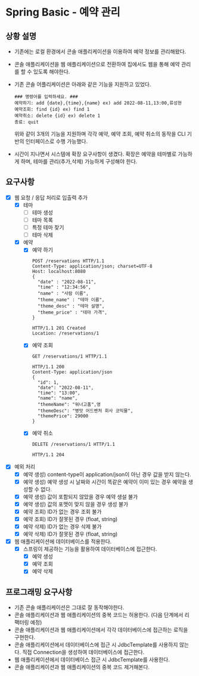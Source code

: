 # Spring Basic - 예약 관리

## 상황 설명

- 기존에는 로컬 환경에서 콘솔 애플리케이션을 이용하여 예약 정보를 관리해왔다.
- 콘솔 애플리케이션을 웹 애플리케이션으로 전환하여 집에서도 웹을 통해 예약 관리를 할 수 있도록 해야한다.
- 기존 콘솔 어플리케이션은 아래와 같은 기능을 지원하고 있었다.

  ```
  ### 명령어를 입력하세요. ###
  예약하기: add {date},{time},{name} ex) add 2022-08-11,13:00,류성현
  예약조회: find {id} ex) find 1
  예약취소: delete {id} ex) delete 1
  종료: quit
  ```
  위와 같이 3개의 기능을 지원하며 각각 예약, 예약 조회, 예약 취소의 동작을 CLI 기반의 인터페이스로 수행 가능했다.
- 시간이 지나면서 시스템에 확장 요구사항이 생겼다. 확장은 예약을 테마별로 가능하게 하며, 테마를 관리(추가,삭제) 가능하게 구성해야 한다.

## 요구사항

- [X] 웹 요청 / 응답 처리로 입출력 추가
    - [X] 테마
        - [ ] 테마 생성
        - [ ] 테마 목록
        - [ ] 특정 테마 찾기
        - [ ] 테마 삭제
    - [X] 예약
        - [X] 예약 하기
          ```
          POST /reservations HTTP/1.1
          Content-Type: application/json; charset=UTF-8
          Host: localhost:8080
          {
            "date" : "2022-08-11",
            "time" : "12:34:56",
            "name" : "사람 이름",
            "theme_name" : "테마 이름",
            "theme_desc" : "테마 설명",
            "theme_price" : "테마 가격",
          }
          ```
          ```
          HTTP/1.1 201 Created
          Location: /reservations/1
          ```
        - [X] 예약 조회
          ```
          GET /reservations/1 HTTP/1.1
          ```
          ```
          HTTP/1.1 200 
          Content-Type: application/json
          {
            "id": 1,
            "date": "2022-08-11",
            "time": "13:00",
            "name": "name",
            "themeName": "워너고홈",영
            "themeDesc": "병맛 어드벤처 회사 코믹물",
            "themePrice": 29000
          }
          ```
        - [X] 예약 취소
          ```
          DELETE /reservations/1 HTTP/1.1
          ```
          ```
          HTTP/1.1 204 
          ```
- [X] 예외 처리
    - [X] 예약 생성) content-type이 application/json이 아닌 경우 값을 받지 않는다.
    - [X] 예약 생성) 예약 생성 시 날짜와 시간이 똑같은 예약이 이미 있는 경우 예약을 생성할 수 없다.
    - [X] 예약 생성) 값이 포함되지 않았을 경우 예약 생설 불가
    - [X] 예약 생성) 값의 포맷이 맞지 않을 경우 생성 불가
    - [X] 예약 조회) ID가 없는 경우 조회 불가
    - [X] 예약 조회) ID가 잘못된 경우 (float, string)
    - [X] 예약 삭제) ID가 없는 경우 삭제 불가
    - [X] 예약 삭제) ID가 잘못된 경우 (float, string)
- [X] 웹 애플리케이션에 데이터베이스를 적용한다.
    -  [X] 스프링이 제공하는 기능을 활용하여 데이터베이스에 접근한다.
        - [X] 예약 생성
        - [X] 예약 조회
        - [X] 예약 삭제

## 프로그래밍 요구사항

- 기존 콘솔 애플리케이션은 그대로 잘 동작해야한다.
- 콘솔 애플리케이션과 웹 애플리케이션의 중복 코드는 허용한다. (다음 단계에서 리팩터링 예정)
- 콘솔 애플리케이션과 웹 애플리케이션에서 각각 데이터베이스에 접근하는 로직을 구현한다.
- 콘솔 애플리케이션에서 데이터베이스에 접근 시 JdbcTemplate를 사용하지 않는다. 직접 Connection을 생성하여 데이터베이스에 접근한다.
- 웹 애플리케이션에서 데이터베이스 접근 시 JdbcTemplate를 사용한다.
- 콘솔 애플리케이션과 웹 애플리케이션의 중복 코드 제거해본다.
